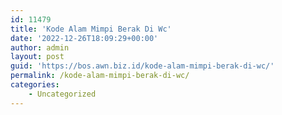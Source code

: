 ```yaml
---
id: 11479
title: 'Kode Alam Mimpi Berak Di Wc'
date: '2022-12-26T18:09:29+00:00'
author: admin
layout: post
guid: 'https://bos.awn.biz.id/kode-alam-mimpi-berak-di-wc/'
permalink: /kode-alam-mimpi-berak-di-wc/
categories:
    - Uncategorized
---
```


